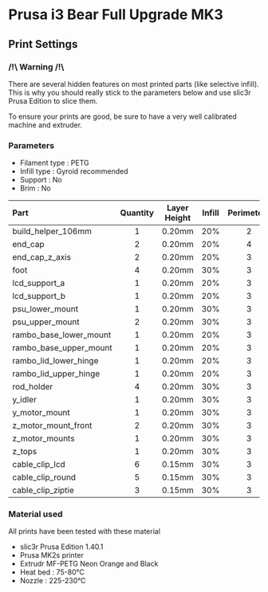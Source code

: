 # Prusa i3 Bear Full Upgrade MK3

## Print Settings

### /!\ Warning /!\

There are several hidden features on most printed parts (like selective infill). This is why you should really stick to the parameters below and use slic3r Prusa Edition to slice them.

To ensure your prints are good, be sure to have a very well calibrated machine and extruder.


### Parameters

* Filament type : PETG
* Infill type : Gyroid recommended
* Support : No
* Brim : No

| Part | Quantity | Layer Height | Infill | Perimeters | Top/Bottom Layers |
|:-----|:--------:|:------------:|:------:|:----------:|:-----------------:|
| build_helper_106mm     | 1 | 0.20mm | 20% | 2 | 5 |
| end_cap                | 2 | 0.20mm | 20% | 4 | 5 |
| end_cap_z_axis         | 2 | 0.20mm | 20% | 3 | 5 |
| foot                   | 4 | 0.20mm | 30% | 3 | 5 |
| lcd_support_a          | 1 | 0.20mm | 20% | 3 | 5 |
| lcd_support_b          | 1 | 0.20mm | 20% | 3 | 5 |
| psu_lower_mount        | 1 | 0.20mm | 30% | 3 | 5 |
| psu_upper_mount        | 2 | 0.20mm | 30% | 3 | 5 |
| rambo_base_lower_mount | 1 | 0.20mm | 20% | 3 | 5 |
| rambo_base_upper_mount | 1 | 0.20mm | 20% | 3 | 5 |
| rambo_lid_lower_hinge  | 1 | 0.20mm | 20% | 3 | 5 |
| rambo_lid_upper_hinge  | 1 | 0.20mm | 20% | 3 | 5 |
| rod_holder             | 4 | 0.20mm | 30% | 3 | 5 |
| y_idler                | 1 | 0.20mm | 30% | 3 | 5 |
| y_motor_mount          | 1 | 0.20mm | 30% | 3 | 5 |
| z_motor_mount_front    | 2 | 0.20mm | 30% | 3 | 5 |
| z_motor_mounts         | 1 | 0.20mm | 30% | 3 | 5 |
| z_tops                 | 1 | 0.20mm | 30% | 3 | 5 |
| cable_clip_lcd         | 6 | 0.15mm | 30% | 3 | 5 |
| cable_clip_round       | 5 | 0.15mm | 30% | 3 | 5 |
| cable_clip_ziptie      | 3 | 0.15mm | 30% | 3 | 5 |


### Material used

All prints have been tested with these material

* slic3r Prusa Edition 1.40.1
* Prusa MK2s printer
* Extrudr MF-PETG Neon Orange and Black
* Heat bed : 75-80°C
* Nozzle : 225-230°C